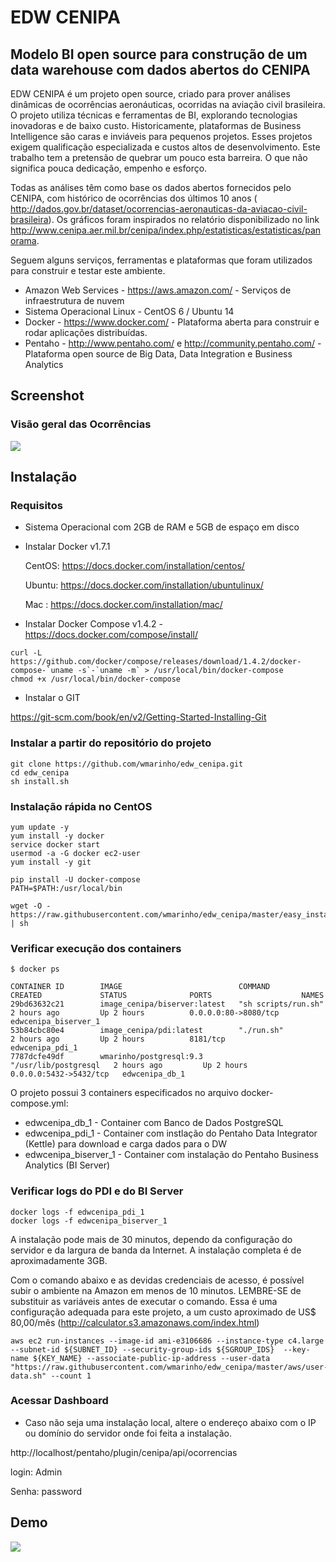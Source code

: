 # EDW CENIPA 
## Modelo BI open source para construção de um data warehouse com dados abertos do CENIPA

EDW CENIPA é um projeto open source, criado para prover análises dinâmicas de ocorrências aeronáuticas, ocorridas na aviação civil brasileira. O projeto utiliza técnicas e ferramentas de BI, explorando tecnologias inovadoras e de baixo custo. Historicamente, plataformas de Business Intelligence são caras e inviáveis para pequenos projetos. Esses projetos exigem qualificação especializada e custos altos de desenvolvimento. Este trabalho tem a pretensão de quebrar um pouco esta barreira. O que não significa pouca dedicação, empenho e esforço. 

Todas as análises têm como base os dados abertos fornecidos pelo CENIPA, com histórico de ocorrências dos últimos 10 anos ( http://dados.gov.br/dataset/ocorrencias-aeronauticas-da-aviacao-civil-brasileira). Os gráficos foram inspirados no relatório disponibilizado no link http://www.cenipa.aer.mil.br/cenipa/index.php/estatisticas/estatisticas/panorama.

Seguem alguns serviços, ferramentas e plataformas que foram utilizados para construir e testar este ambiente.
 
* Amazon Web Services - https://aws.amazon.com/ - Serviços de infraestrutura de nuvem
* Sistema Operacional Linux - CentOS 6 / Ubuntu 14
* Docker - https://www.docker.com/ - Plataforma aberta para construir e rodar aplicações distribuídas.
* Pentaho - http://www.pentaho.com/ e  http://community.pentaho.com/ - Plataforma open source de Big Data, Data Integration e Business Analytics

## Screenshot
### Visão geral das Ocorrências
![](https://raw.githubusercontent.com/wmarinho/edw_cenipa/master/demo/RxCwvo8.png)

## Instalação

### Requisitos

* Sistema Operacional com 2GB de RAM e 5GB de espaço em disco
* Instalar Docker v1.7.1

  CentOS: https://docs.docker.com/installation/centos/

  Ubuntu: https://docs.docker.com/installation/ubuntulinux/

  Mac : https://docs.docker.com/installation/mac/

* Instalar Docker Compose v1.4.2 - https://docs.docker.com/compose/install/
```
curl -L https://github.com/docker/compose/releases/download/1.4.2/docker-compose-`uname -s`-`uname -m` > /usr/local/bin/docker-compose
chmod +x /usr/local/bin/docker-compose
```

* Instalar o GIT

https://git-scm.com/book/en/v2/Getting-Started-Installing-Git

### Instalar a partir do repositório do projeto

```
git clone https://github.com/wmarinho/edw_cenipa.git
cd edw_cenipa
sh install.sh
```

### Instalação rápida no CentOS

```
yum update -y
yum install -y docker
service docker start
usermod -a -G docker ec2-user
yum install -y git

pip install -U docker-compose
PATH=$PATH:/usr/local/bin

wget -O - https://raw.githubusercontent.com/wmarinho/edw_cenipa/master/easy_install | sh
```

### Verificar execução dos containers
```
$ docker ps

CONTAINER ID        IMAGE                          COMMAND                CREATED             STATUS              PORTS                    NAMES
29bd63632c21        image_cenipa/biserver:latest   "sh scripts/run.sh"    2 hours ago         Up 2 hours          0.0.0.0:80->8080/tcp     edwcenipa_biserver_1
53b84cbc80e4        image_cenipa/pdi:latest        "./run.sh"             2 hours ago         Up 2 hours          8181/tcp                 edwcenipa_pdi_1
7787dcfe49df        wmarinho/postgresql:9.3        "/usr/lib/postgresql   2 hours ago         Up 2 hours          0.0.0.0:5432->5432/tcp   edwcenipa_db_1
```

O projeto possui 3 containers especificados no arquivo docker-compose.yml:

* edwcenipa_db_1 - Container com Banco de Dados PostgreSQL
* edwcenipa_pdi_1 - Container com instlação do Pentaho Data Integrator (Kettle) para download e carga dados para o DW
* edwcenipa_biserver_1 - Container com instalação do Pentaho Business Analytics (BI Server)

### Verificar logs do PDI e do BI Server

```
docker logs -f edwcenipa_pdi_1
docker logs -f edwcenipa_biserver_1
```
A instalação pode mais de 30 minutos, dependo da configuração do servidor e da largura de banda da Internet. A instalação completa é de aproximadamente 3GB. 

Com o comando abaixo e as devidas credenciais de acesso, é possível subir o ambiente na Amazon em menos de 10 minutos. LEMBRE-SE de substituir as variáveis antes de executar o comando. Essa é uma configuração adequada para este projeto, a um custo aproximado de US$ 80,00/mês (http://calculator.s3.amazonaws.com/index.html)
```
aws ec2 run-instances --image-id ami-e3106686 --instance-type c4.large --subnet-id ${SUBNET_ID} --security-group-ids ${SGROUP_IDS}  --key-name ${KEY_NAME} --associate-public-ip-address --user-data "https://raw.githubusercontent.com/wmarinho/edw_cenipa/master/aws/user-data.sh" --count 1
```


### Acessar Dashboard

* Caso não seja uma instalação local, altere o endereço abaixo com o IP ou domínio do servidor onde foi feita a instalação.

http://localhost/pentaho/plugin/cenipa/api/ocorrencias

login: Admin

Senha: password

## Demo

![](https://raw.githubusercontent.com/wmarinho/edw_cenipa/master/demo/cenipa-demo.gif)





